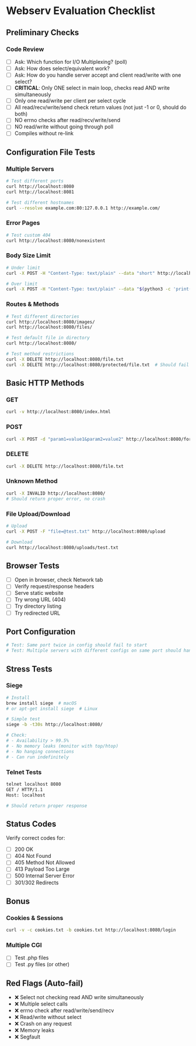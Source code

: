 # Webserv Evaluation Checklist

## Preliminary Checks

### Code Review
- [ ] Ask: Which function for I/O Multiplexing? (poll)
- [ ] Ask: How does select/equivalent work?
- [ ] Ask: How do you handle server accept and client read/write with one select?
- [ ] **CRITICAL**: Only ONE select in main loop, checks read AND write simultaneously
- [ ] Only one read/write per client per select cycle
- [ ] All read/recv/write/send check return values (not just -1 or 0, should do both)
- [ ] NO errno checks after read/recv/write/send
- [ ] NO read/write without going through poll
- [ ] Compiles without re-link

## Configuration File Tests

### Multiple Servers
```bash
# Test different ports
curl http://localhost:8080
curl http://localhost:8081

# Test different hostnames
curl --resolve example.com:80:127.0.0.1 http://example.com/
```

### Error Pages
```bash
# Test custom 404
curl http://localhost:8080/nonexistent
```

### Body Size Limit
```bash
# Under limit
curl -X POST -H "Content-Type: text/plain" --data "short" http://localhost:8080/upload

# Over limit
curl -X POST -H "Content-Type: text/plain" --data "$(python3 -c 'print("A"*10000000)')" http://localhost:8080/upload
```

### Routes & Methods
```bash
# Test different directories
curl http://localhost:8080/images/
curl http://localhost:8080/files/

# Test default file in directory
curl http://localhost:8080/

# Test method restrictions
curl -X DELETE http://localhost:8080/file.txt
curl -X DELETE http://localhost:8080/protected/file.txt  # Should fail if not allowed
```

## Basic HTTP Methods

### GET
```bash
curl -v http://localhost:8080/index.html
```

### POST
```bash
curl -X POST -d "param1=value1&param2=value2" http://localhost:8080/form
```

### DELETE
```bash
curl -X DELETE http://localhost:8080/file.txt
```

### Unknown Method
```bash
curl -X INVALID http://localhost:8080/
# Should return proper error, no crash
```

### File Upload/Download
```bash
# Upload
curl -X POST -F "file=@test.txt" http://localhost:8080/upload

# Download
curl http://localhost:8080/uploads/test.txt
```

## Browser Tests

- [ ] Open in browser, check Network tab
- [ ] Verify request/response headers
- [ ] Serve static website
- [ ] Try wrong URL (404)
- [ ] Try directory listing
- [ ] Try redirected URL

## Port Configuration

```bash
# Test: Same port twice in config should fail to start
# Test: Multiple servers with different configs on same port should handle correctly
```

## Stress Tests

### Siege
```bash
# Install
brew install siege  # macOS
# or apt-get install siege  # Linux

# Simple test
siege -b -t30s http://localhost:8080/

# Check:
# - Availability > 99.5%
# - No memory leaks (monitor with top/htop)
# - No hanging connections
# - Can run indefinitely
```

### Telnet Tests
```bash
telnet localhost 8080
GET / HTTP/1.1
Host: localhost

# Should return proper response
```

## Status Codes
Verify correct codes for:
- [ ] 200 OK
- [ ] 404 Not Found
- [ ] 405 Method Not Allowed
- [ ] 413 Payload Too Large
- [ ] 500 Internal Server Error
- [ ] 301/302 Redirects

## Bonus

### Cookies & Sessions
```bash
curl -v -c cookies.txt -b cookies.txt http://localhost:8080/login
```

### Multiple CGI
- [ ] Test .php files
- [ ] Test .py files (or other)

## Red Flags (Auto-fail)

- ❌ Select not checking read AND write simultaneously
- ❌ Multiple select calls
- ❌ errno check after read/write/send/recv
- ❌ Read/write without select
- ❌ Crash on any request
- ❌ Memory leaks
- ❌ Segfault